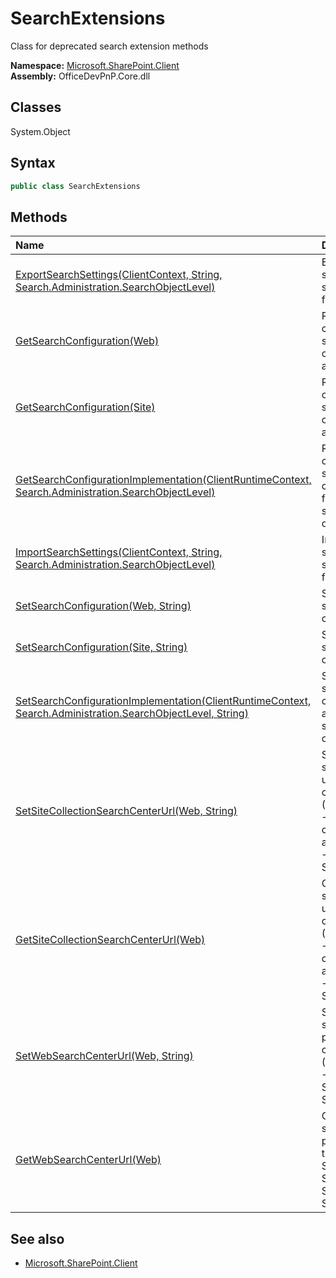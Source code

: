 # SearchExtensions
Class for deprecated search extension methods  

**Namespace:** [Microsoft.SharePoint.Client](Microsoft.SharePoint.Client.md)  
**Assembly:** OfficeDevPnP.Core.dll  
## Classes
System.Object  
## Syntax
```C#
public class SearchExtensions
```
## Methods
|**Name**|**Description**|
|:-----|:-----|
| [ExportSearchSettings(ClientContext, String, Search.Administration.SearchObjectLevel)](SearchExtensionsExportSearchSettingsClientContextStringSearch.Administration.SearchObjectLevel.md) | Exports the search settings to file.
| [GetSearchConfiguration(Web)](SearchExtensionsGetSearchConfigurationWeb.md) | Returns the current search configuration as as string
| [GetSearchConfiguration(Site)](SearchExtensionsGetSearchConfigurationSite.md) | Returns the current search configuration as as string
| [GetSearchConfigurationImplementation(ClientRuntimeContext, Search.Administration.SearchObjectLevel)](SearchExtensionsGetSearchConfigurationImplementationClientRuntimeContextSearch.Administration.SearchObjectLevel.md) | Returns the current search configuration for the specified object level
| [ImportSearchSettings(ClientContext, String, Search.Administration.SearchObjectLevel)](SearchExtensionsImportSearchSettingsClientContextStringSearch.Administration.SearchObjectLevel.md) | Imports search settings from file.
| [SetSearchConfiguration(Web, String)](SearchExtensionsSetSearchConfigurationWebString.md) | Sets the search configuration
| [SetSearchConfiguration(Site, String)](SearchExtensionsSetSearchConfigurationSiteString.md) | Sets the search configuration
| [SetSearchConfigurationImplementation(ClientRuntimeContext, Search.Administration.SearchObjectLevel, String)](SearchExtensionsSetSearchConfigurationImplementationClientRuntimeContextSearch.Administration.SearchObjectLevelString.md) | Sets the search configuration at the specified object level
| [SetSiteCollectionSearchCenterUrl(Web, String)](SearchExtensionsSetSiteCollectionSearchCenterUrlWebString.md) | Sets the search center url on site collection (Site Settings -> Site collection administration --> Search Settings)
| [GetSiteCollectionSearchCenterUrl(Web)](SearchExtensionsGetSiteCollectionSearchCenterUrlWeb.md) | Get the search center url for the site collection (Site Settings -> Site collection administration --> Search Settings)
| [SetWebSearchCenterUrl(Web, String)](SearchExtensionsSetWebSearchCenterUrlWebString.md) | Sets the search results page url on current web (Site Settings -> Search --> Search Settings)
| [GetWebSearchCenterUrl(Web)](SearchExtensionsGetWebSearchCenterUrlWeb.md) | Get the search results page url for the web (Site Settings -> Search --> Search Settings)
## See also
- [Microsoft.SharePoint.Client](Microsoft.SharePoint.Client.md)
